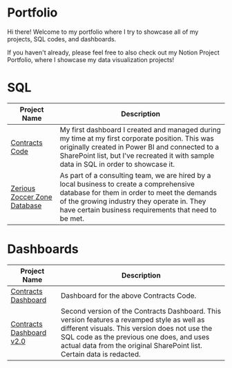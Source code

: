 # Portfolio

Hi there!
Welcome to my portfolio where I try to showcase all of my projects, SQL codes, and dashboards.

If you haven't already, please feel free to also check out my Notion Project Portfolio, where I showcase my data visualization projects!

# SQL

| Project Name  | Description |
| ------------- | ------------- |
| [Contracts Code](https://github.com/lardcheng/Contracts-Code)| My first dashboard I created and managed during my time at my first corporate position. This was originally created in Power BI and connected to a SharePoint list, but I've recreated it with sample data in SQL in order to showcase it. |
| [Zerious Zoccer Zone Database](https://github.com/lardcheng/Zerious-Zoccer-Zone-Project)| As part of a consulting team, we are hired by a local business to create a comprehensive database for them in order to meet the demands of the growing industry they operate in. They have certain business requirements that need to be met. |

# Dashboards
| Project Name  | Description |
| ------------- | ------------- |
| [Contracts Dashboard](https://lardcheng.notion.site/Contracts-Dashboard-4042c67c3db2481dbf02918ed1a4ec4d)| Dashboard for the above Contracts Code. |
| [Contracts Dashboard v2.0](https://lardcheng.notion.site/Contracts-Dashboard-v2-0-1e751742cf8a4548844176d61daac77f)| Second version of the Contracts Dashboard. This version features a revamped style as well as different visuals. This version does not use the SQL code as the previous one does, and uses actual data from the original SharePoint list. Certain data is redacted. |
